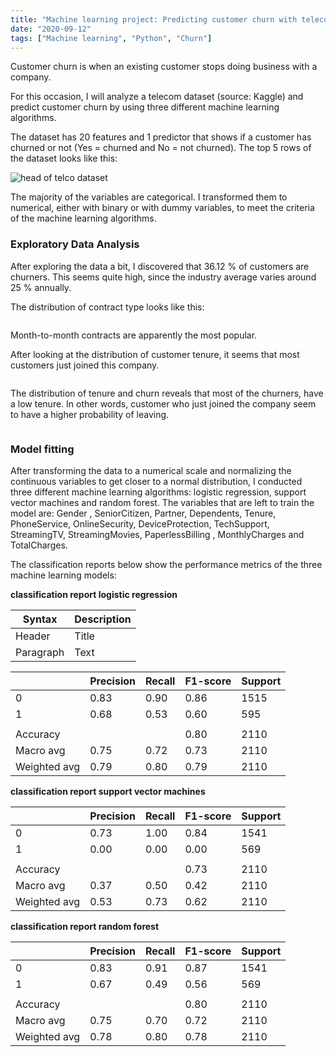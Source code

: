 ```yaml
---
title: "Machine learning project: Predicting customer churn with telecom data"
date: "2020-09-12"
tags: ["Machine learning", "Python", "Churn"]
---
```


Customer churn is when an existing customer stops doing business with a company.

For this occasion, I will analyze a telecom dataset (source: Kaggle) and predict customer churn by using three different machine learning algorithms.

The dataset has 20 features and 1 predictor that shows if a customer has churned or not (Yes = churned and No = not churned). The top 5 rows of the dataset looks like this:

<img src="{{ site.url {{ site.baseurl }}/images/head_telco.png" alt = "head of telco dataset">

The majority of the variables are categorical. I transformed them to numerical, either with binary or with dummy variables, to meet the criteria of the
machine learning algorithms.

### Exploratory Data Analysis
After exploring the data a bit, I discovered that 36.12 % of customers are churners. This seems quite high, since the industry average varies around 25 %
annually.

The distribution of contract type looks like this:

<img src="{{ site.url {{ site.baseurl }}/images/contract.png" alt = "">

Month-to-month contracts are apparently the most popular.

After looking at the distribution of customer tenure, it seems that most customers just joined this company.

<img src="{{ site.url {{ site.baseurl }}/images/tenure.png" alt = "">

The distribution of tenure and churn reveals that most of the churners, have a low tenure. In other words, customer who just joined the company seem to have a
higher probability of leaving.

<img src="{{ site.url {{ site.baseurl }}/images/churn_tenure.png" alt = "">

### Model fitting
After transforming the data to a numerical scale and normalizing the continuous variables to get closer to a normal distribution, I conducted three different machine learning algorithms: logistic regression, support vector machines and random forest. The variables that are left to train the model are: Gender      , SeniorCitizen, Partner, Dependents, Tenure, PhoneService, OnlineSecurity,      DeviceProtection, TechSupport, StreamingTV, StreamingMovies, PaperlessBilling  , MonthlyCharges and TotalCharges.

The classification reports below show the performance metrics of the three machine learning models:

**classification report logistic regression**

| Syntax      | Description |
| ----------- | ----------- |
| Header      | Title       |
| Paragraph   | Text        |



|              | Precision | Recall | F1-score | Support |
|--------------|-----------|--------|----------|---------|
| 0            | 0.83      | 0.90   | 0.86     | 1515    |
| 1            | 0.68      | 0.53   | 0.60     | 595     |
|              |           |        |          |         |
| Accuracy     |           |        | 0.80     | 2110    |
| Macro avg    | 0.75      | 0.72   | 0.73     | 2110    |
| Weighted avg | 0.79      | 0.80   | 0.79     | 2110    |


**classification report support vector machines**

|              | Precision | Recall | F1-score | Support |
|--------------|-----------|--------|----------|---------|
| 0            | 0.73      | 1.00   | 0.84     | 1541    |
| 1            | 0.00      | 0.00   | 0.00     | 569     |
|              |           |        |          |         |
| Accuracy     |           |        | 0.73     | 2110    |
| Macro avg    | 0.37      | 0.50   | 0.42     | 2110    |
| Weighted avg | 0.53      | 0.73   | 0.62     | 2110    |


**classification report random forest**

|              | Precision | Recall | F1-score | Support |
|--------------|-----------|--------|----------|---------|
| 0            | 0.83      | 0.91   | 0.87     | 1541    |
| 1            | 0.67      | 0.49   | 0.56     | 569     |
|              |           |        |          |         |
| Accuracy     |           |        | 0.80     | 2110    |
| Macro avg    | 0.75      | 0.70   | 0.72     | 2110    |
| Weighted avg | 0.78      | 0.80   | 0.78     | 2110    |
